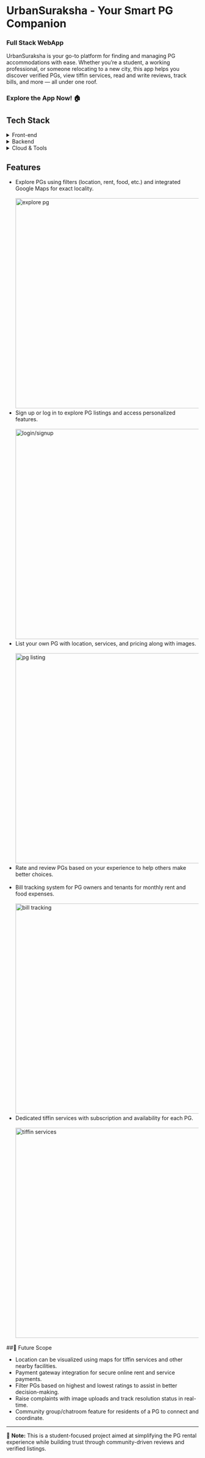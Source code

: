 <h1>UrbanSuraksha - Your Smart PG Companion</h1>
<h3>Full Stack WebApp</h3>
<p>
  UrbanSuraksha is your go-to platform for finding and managing PG accommodations with ease. Whether you’re a student, a working professional, or someone relocating to a new city, this app helps you discover verified PGs, view tiffin services, read and write reviews, track bills, and more — all under one roof.
</p>

<h3>Explore the App Now! 🏠</h3>

## Tech Stack<br>
<details>
  <summary>Front-end</summary>  <br>
  
  > ReactJS: Powering dynamic and interactive UI.  
  > Tailwind CSS: Utility-first CSS for custom styling.  
  > JavaScript: Logic and event handling.  

</details>

<details>
<summary>Backend</summary>  <br>
  
  > NodeJS: Backend runtime for server operations.  
  > ExpressJS: Routing and middleware support.  
  > MongoDB: NoSQL database for scalable storage.  

</details>

<details>
<summary>Cloud & Tools</summary>  <br>
  
  > MongoDB Atlas: Cloud-hosted database for storing PG, user, reviews, and bill data.  
  > Cloudinary: For image uploads in PG listings.  
  > Google Maps API: Integrated map view of PGs for easy location-based searches.  

</details>

<h2>Features</h2>
<ul>
  <li>Explore PGs using filters (location, rent, food, etc.) and integrated Google Maps for exact locality.
    <br><br>
    <img src="https://github.com/user-attachments/assets/def87b5e-8fdf-4b3b-b394-25eb43cd3bd4" alt="explore pg" width="550">
  </li>
  <li>Sign up or log in to explore PG listings and access personalized features.
    <br><br>
    <img src="https://github.com/user-attachments/assets/ac809693-61e7-433f-90af-fcbb3d82a6cd" alt="login/signup" width="550">
  </li>
  <li>List your own PG with location, services, and pricing along with images.
    <br><br>
    <img src="https://github.com/user-attachments/assets/e65523e4-667f-4ff8-987a-bf7ae39bc58c" alt="pg listing" width="550">
  </li>

  <li>Rate and review PGs based on your experience to help others make better choices.
    <br><br>
<!--     <img src="YOUR_IMAGE_LINK_HERE_4" alt="review pg" width="550"> -->
  </li>
  <li>Bill tracking system for PG owners and tenants for monthly rent and food expenses.
    <br><br>
    <img src="https://github.com/user-attachments/assets/72c5d4d3-92ea-4a77-a163-5aa50b235b41" alt="bill tracking" width="550">
  </li>
  <li>Dedicated tiffin services with subscription and availability for each PG.
    <br><br>
    <img src="https://github.com/user-attachments/assets/4cd0adde-7125-4f79-a697-89b4dfc305a2" alt="tiffin services" width="550">
  </li>
</ul>

##🚀 Future Scope
<ul>
  <li>Location can be visualized using maps for tiffin services and other nearby facilities.</li>
  <li>Payment gateway integration for secure online rent and service payments.</li>
  <li>Filter PGs based on highest and lowest ratings to assist in better decision-making.</li>
  <li>Raise complaints with image uploads and track resolution status in real-time.</li>
  <li>Community group/chatroom feature for residents of a PG to connect and coordinate.</li>
</ul>

---

📌 <strong>Note:</strong> This is a student-focused project aimed at simplifying the PG rental experience while building trust through community-driven reviews and verified listings.
